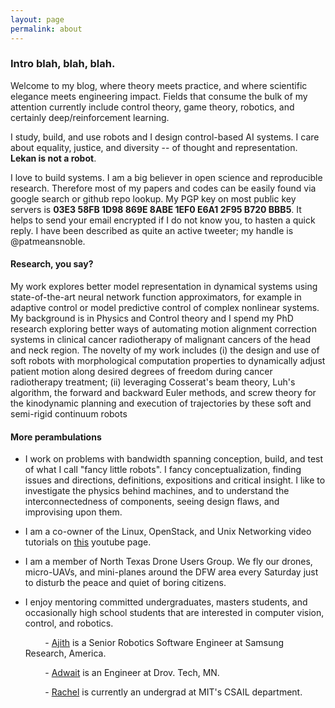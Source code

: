 ```yaml
---
layout: page
permalink: about
---
```


<?php include_once("analyticstracking.php") ?>

### Intro blah, blah, blah.

<!-- #### Tell me what you got -->

Welcome to my blog, where theory meets practice, and where scientific elegance meets engineering impact. Fields that consume the bulk of my attention currently include control theory, game theory, robotics, and certainly deep/reinforcement learning.

I study, build, and use robots and I design control-based AI systems. I care about equality, justice, and diversity -- of thought and representation. **Lekan is not a robot**.

I love to build systems. I am a big believer in open science and reproducible research. Therefore most of my papers and codes can be easily found via google search or github repo lookup. My PGP key on most public key servers is **03E3 58FB 1D98 869E 8ABE  1EF0 E6A1 2F95 B720 BBB5**. It helps to send your email encrypted if I do not know you, to hasten a quick reply.  I have been described as quite an active tweeter; my handle is @patmeansnoble.

#### Research, you say?

My work explores better model representation in dynamical systems using state-of-the-art neural network function approximators, for example in adaptive control or model predictive control of complex nonlinear systems. My background is in Physics and Control theory and I spend my PhD research exploring better ways of automating motion alignment correction systems in clinical cancer radiotherapy of malignant cancers of the head and neck region. The novelty of my work includes (i) the design and use of soft robots with morphological computation properties to dynamically adjust patient motion along desired degrees of freedom during cancer radiotherapy treatment; (ii) leveraging Cosserat's beam theory, Luh's algorithm, the forward and backward Euler methods, and screw theory for the kinodynamic planning and execution of trajectories by these soft and semi-rigid continuum robots

<!--
#### Research Background

In stereotactic radiosurgery of the head and neck region, patients are typically positioned in a supine manner on a 6-DOF robotic couch for motion alignment correction with respect to an incident radiation. As such, the precision of delivery of radiation dose to target tumor is extremely important. Target miss in dosimetry angle or errors arising from patient positioning have been known to cause eczema, brain complications, and the exposure of organs at risks.
{% include fig.html
max-width="200px" file="/imgs/homepage/igrt_setup.jpg" alt="igrt setup"
float="right"  border="1px dotted black"  margin="0px 0px 15px 20px" align="right"
 %}
To prevent the patient from drifting from pre-calibrated pose on the 6-DOF robotic treatment couch, clinicians fixate metallic rings/frames, or elastic plastic masks on the patient's head and neck region so that involuntary motion by the patient is greatly minimized. But the use of such rings or masks have undesirable effects such as attenuating the radiation beam (thus minimizing incident dose and treatment efficacy), or making the patient uncomfortable.
The majority of such masks employed do not compensate for real-time patient deviation from planned targets. To compensate for such drifts, I proposed a [neuro-adaptive controller][iros-paper] for a network of compliant soft-robot systems to automatically move the patient's head and neck to desired pose based on a learning based finite-state machine.

{% include fig.html
max-width="100px" file="/imgs/homepage/moveit.jpg" alt="igrt setup"
float="right"  border="1px dotted black"  margin="0px 0px 15px 20px" align="right"
 %}

The idea is that by actuating elastomeric polymer enclosures that inflate or deflate based on the amount of air that is sent into them or by the amount of pressure that is exerted on them by a human-body part (such as the head or neck), one can achieve a desired level of pose in frameless or maskless radiotherapy without sacrificing patient comfort or treatment efficacy as existing technologies allow. -->

#### More perambulations

+   I work on problems with bandwidth spanning conception, build, and test of what I call "fancy little robots". I fancy conceptualization, finding issues and directions, definitions, expositions and critical insight. I like to investigate the physics behind machines, and to understand the interconnectedness of components, seeing design flaws,  and improvising upon them.

<!-- + I regularly peer-review for the following academic conferences and journals:

    &nbsp; &nbsp; &nbsp; &nbsp; - Institute of Physics: Measurement Science and Technology (Journal)

    &nbsp; &nbsp; &nbsp; &nbsp; - International Conference on Robotics and Automation (ICRA)

    &nbsp; &nbsp; &nbsp; &nbsp; - International Conference on Intelligent Robots and Systems (IROS)

    &nbsp; &nbsp; &nbsp; &nbsp; - Neural Computing and Applications (NCAA Journal)

    &nbsp; &nbsp; &nbsp; &nbsp; - International Federation of Automatic Control (IFAC) World Congress

    &nbsp; &nbsp; &nbsp; &nbsp; - American Control Conference (ACC) -->

<!-- + I had my masters degree in Control Systems from Sheffield Uni in the UK.

+ I had my Bachelors in Physics. Specifically, my thesis was on the single fractional parentage coefiicients in the sd-shell nuclei, advised by [Prof. Ademola Amusa](https://www.linkedin.com/in/ademola-amusa-b40812122/). -->

<!-- + In a previous life, I was a manager at Coca-Cola HBC. The thrill of discovery and the joy  of creative achievement led me to embrace the limited earning prospects of an academic life. -->

+ I am a co-owner of the Linux, OpenStack, and Unix Networking video tutorials on [this](https://www.youtube.com/channel/UC-0PMn0rKV_ZOHF-qX6N3fQ/videos) youtube page.

+ I am a member of North Texas Drone Users Group. We fly our drones, micro-UAVs, and mini-planes around the DFW area every Saturday just to disturb the peace and quiet of boring citizens.


+ I enjoy mentoring committed undergraduates, masters students, and occasionally high school students that are interested in computer vision, control, and robotics.

    &nbsp; &nbsp; &nbsp; &nbsp; -   [Ajith](https://www.linkedin.com/in/ajithvenkateswaran) is a Senior Robotics Software Engineer at Samsung Research, America.

    &nbsp; &nbsp; &nbsp; &nbsp; -   [Adwait](https://www.linkedin.com/in/adwaitkulkarni93) is an Engineer at Drov. Tech, MN.

    &nbsp; &nbsp; &nbsp; &nbsp; -   [Rachel](https://github.com/rsthomp) is currently an undergrad at MIT's CSAIL department.

<!-- + I still consider Sheffield my adopted home. Biggest village in Yorkshire, where I've made some of my biggest mistakes; where I've met some of the best people I could ever hope to know. City of hills. Home of the Yorkshire pudding. Of thee I sing!
#### Name Etymology

People often ask me how to pronounce my name, and its meaning. Here we go:

+ Lekan is the short form of "Olalekan", which literally means "wealth increased by a factor of one" in [Yoruba](https://en.wikipedia.org/wiki/Yoruba_language), a (Benin-Congo) language of the [Yoruba people](https://en.wikipedia.org/wiki/Yoruba_people) of West Africa.

+ Lekan is pronounced "Lay-con", or "Lay-kañ", where "añ" is akin to the intonation of "ION" in say, "captION".  

+ My last name is rather a little long-winding to roll on the tongue. But let me deconstruct its meaning first. From what I understand, my paternal ancestors
migrated from the Delta area of Nigeria (Warri, specifically) to Yorubaland many generations ago. They fully assimilated into the local Yoruba culture, and became part [Ifá](https://en.wikipedia.org/wiki/If%C3%A1) divinators, and part [Ogun](https://en.wikipedia.org/wiki/Ogun)  worshippers to boot (it is rather amusing that I chose the Engineering profession given that Ogun is generally worshipped by blacksmiths and technologists); "molu" is a compressed form of "mu olu", often abbreviated as "m'olu" or "molu" in contemporary Yoruba; it means "to take victory" or something of that facsimile. If you're catching my drift already, you'll see where this is going: Ogunmolu means "the god of iron prevailed". It's altogether pronounced as "O-goon-moe-loo". There you go.


+   When I am not busy, I am probably on [quora](https://www.quora.com/profile/Lekan-4), the [ros answers forum](http://answers.ros.org) or the [pytorch forum](http://discuss.pytorch.org) answering and posting questions.

+   Among the places I call home include Lagos, Nigeria; Sheffield, United Kingdom; Boston, MA; and of course Tokyo, Japan.
[iros-paper]: https://arxiv.org/abs/1703.03821v3

-->
